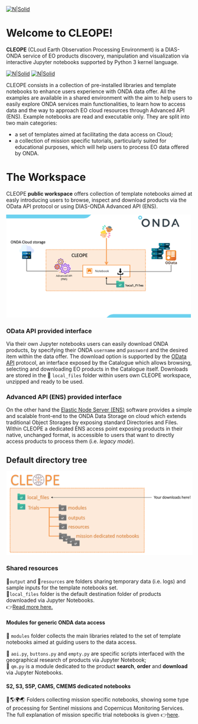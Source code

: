 [![N|Solid](https://www.onda-dias.eu/cms/wp-content/uploads/2018/06/logo_onda_retina.png)](https://www.onda-dias.eu/cms/)

# Welcome to CLEOPE! 
**CLEOPE** (CLoud Earth Observation Processing Environment) is a DIAS-ONDA service of EO products discovery, manipulation and visualization via interactive Jupyter notebooks supported by Python 3 kernel language.

[![N|Solid](https://www.python.org/static/community_logos/python-logo.png)](https://www.python.org/static/community_logos/python-logo.png) 
[![N|Solid](https://jupyter.org/assets/main-logo.svg)](https://jupyter.org/assets/main-logo.svg)

CLEOPE consists in a collection of pre-installed libraries and template notebooks to enhance users experience with ONDA data offer. All the examples are available in a shared environment with the aim to help users to easily explore ONDA services main functionalities, to learn how to access data and the way to approach EO cloud resources through Advanced API (ENS). 
Example notebooks are read and executable only. They are split into two main categories:
  - a set of templates aimed at facilitating the data access on Cloud;
  - a collection of mission specific tutorials, particularly suited for educational purposes, which will help users to process EO data offered by ONDA.

# The Workspace
CLEOPE **public workspace** offers collection of template notebooks aimed at easly introducing users to browse, inspect and download products via the OData API protocol or using DIAS-ONDA Advanced API (ENS). 

<img src="./Trials/media/use_case.PNG" alt="drawing" width="500"/>

### OData API provided interface
Via their own Jupyter notebooks users can easily download ONDA products, by specifying their ONDA `username` and `password` and the desired item within the data offer. The download option is supported by the [OData API](https://www.onda-dias.eu/cms/knowledge-base/odata-odata-open-data-protocol/) protocol, an interface exposed by the Catalogue which allows browsing, selecting and downloading EO products in the Catalogue itself. Downloads are stored in the 📁 `local_files` folder within users own CLEOPE workspace, unzipped and ready to be used.

### Advanced API (ENS) provided interface
On the other hand the [Elastic Node Server (ENS)](https://www.onda-dias.eu/cms/knowledge-base/adapi-introduction/) software provides a simple and scalable front-end to the ONDA Data Storage on cloud which extends traditional Object Storages by exposing standard Directories and Files. Within CLEOPE a dedicated ENS access point exposing products in their native, unchanged format, is accessible to users that want to directly access products to process them (i.e. _legacy mode_). 

## Default directory tree

![CLEOPE default tree](./Trials/media/tree.PNG)

### Shared resources
📁`output` and 📁`resources` are folders sharing temporary data (i.e. logs) and sample inputs for the template notebooks set. <br>
📁`local_files` folder is the default destination folder of products downloaded via Jupyter Notebooks. <br>👉[Read more here.](Trials/readme.md)

#### Modules for generic ONDA data access
📁 `modules` folder collects the main libraries related to the set of template notebooks aimed at guiding users to the data access.<br>

📄 `aoi.py`, `buttons.py` and `empty.py` are specific scripts interfaced with the geographical research of products via Jupyter Notebook; <br>
📄 `qm.py` is a module dedicated to the product **search**, **order** and **download** via Jupyter Notebooks. 

#### S2, S3, S5P, CAMS, CMEMS dedicated notebooks
📁🌎🌍🌏 Folders collecting mission specific notebooks, showing some type of processing for Sentinel missions and Copernicus Monitoring Services. <br>
The full explanation of mission specific trial notebooks is given 👉[here](Trials/readme.md). 

